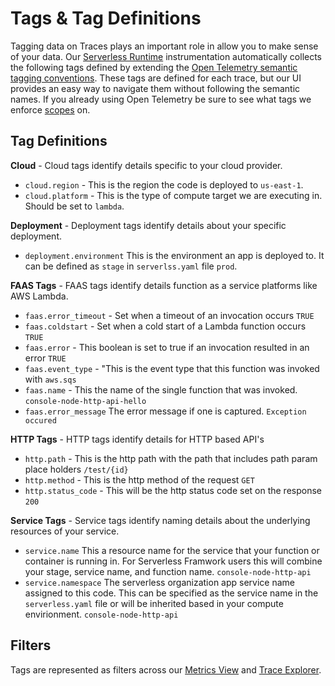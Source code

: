 <!--
title: Tags
menuText: Tags
description: Tag definitions and examples
menuOrder: 4
-->

# Tags & Tag Definitions

Tagging data on Traces plays an important role in allow you to make sense of
your data. Our [Serverless Runtime](https://github.com/serverless/runtime)
instrumentation automatically collects the following tags defined by extending
the [Open Telemetry semantic tagging conventions](https://github.com/open-telemetry/opentelemetry-specification/blob/main/specification/trace/semantic_conventions/http.md#common-attributes).
These tags are defined for each trace, but our UI provides an easy way to
navigate them without following the semantic names. If you already using Open
Telemetry be sure to see what tags we enforce [scopes](scopes.md) on. 

## Tag Definitions

**Cloud** - Cloud tags identify details specific to your cloud provider. 
- `cloud.region` - This is the region the code is deployed to `us-east-1`.
- `cloud.platform` - This is the type of compute target we are executing in.
Should be set to `lambda`.

**Deployment** - Deployment tags identify details about your specific
deployment.
- `deployment.environment` This is the environment an app is deployed to. It can
be defined as `stage` in `serverlss.yaml` file `prod`.

**FAAS Tags** - FAAS tags identify details function as a service platforms like
AWS Lambda.
- `faas.error_timeout` - Set when a timeout of an invocation occurs `TRUE`
- `faas.coldstart` - Set when a cold start of a Lambda function occurs `TRUE` 
- `faas.error` - This boolean is set to true if an invocation resulted in an
error `TRUE`
- `faas.event_type` - "This is the event type that this function was invoked
with `aws.sqs`
- `faas.name` - This the name of the single function that was invoked. 
`console-node-http-api-hello`
- `faas.error_message` The error message if one is captured.
`Exception occured`

**HTTP Tags** - HTTP tags identify details for HTTP based API's
- `http.path` - This is the http path with the path that includes path param
place holders `/test/{id}`
- `http.method` - This is the http method of the request `GET`
- `http.status_code` - This will be the http status code set on the response
`200`

**Service Tags** - Service tags identify naming details about the underlying
resources of your service. 
- `service.name` This a resource name for the service that your function or
container is running in. For Serverless Framwork users this will combine your
stage, service name, and function name. `console-node-http-api`
- `service.namespace` The serverless organization app service name assigned to
this code. This can be specified as the service name in the `serverless.yaml`
file or will be inherited based in your compute envirionment.
`console-node-http-api`

## Filters

Tags are represented as filters across our [Metrics View](../using/metrics.md)
and [Trace Explorer](../using/traces.md).